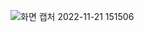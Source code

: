 ![화면 캡처 2022-11-21 151506](https://user-images.githubusercontent.com/112846229/202979398-78b4a90c-534f-45b6-a912-6fd1f5e2ded8.png)
